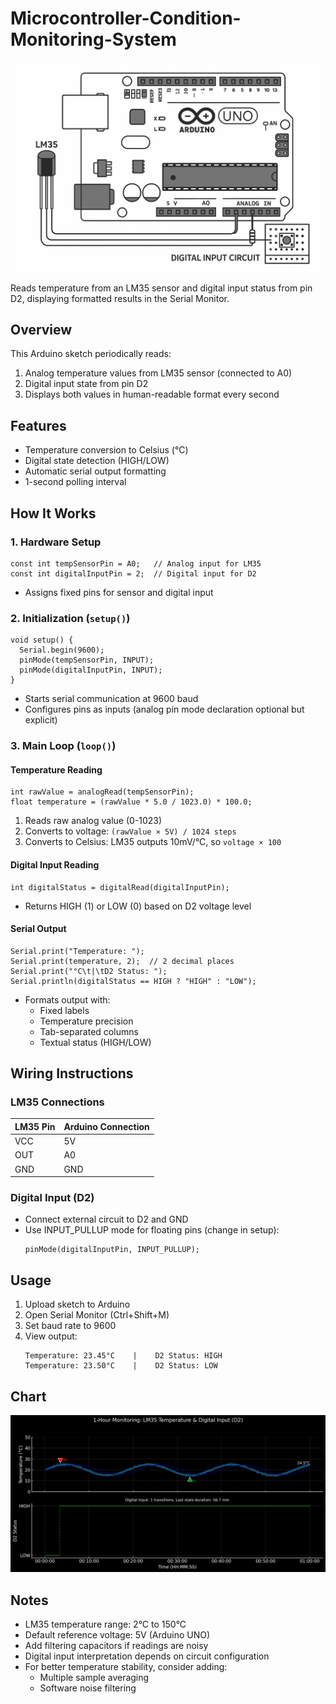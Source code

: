 # Microcontroller-Condition-Monitoring-System

![Circuit](https://github.com/Customize5773/Microcontroller-Condition-Monitoring-System/blob/32e4649d161aaa68e0b511c8fac27acc5fe8bd62/docs/MonitorArduino.png)

Reads temperature from an LM35 sensor and digital input status from pin D2, displaying formatted results in the Serial Monitor.

## Overview
This Arduino sketch periodically reads:
1. Analog temperature values from LM35 sensor (connected to A0)
2. Digital input state from pin D2
3. Displays both values in human-readable format every second

## Features
- Temperature conversion to Celsius (°C)
- Digital state detection (HIGH/LOW)
- Automatic serial output formatting
- 1-second polling interval

## How It Works

### 1. Hardware Setup
```arduino
const int tempSensorPin = A0;   // Analog input for LM35
const int digitalInputPin = 2;  // Digital input for D2
```
- Assigns fixed pins for sensor and digital input

### 2. Initialization (`setup()`)
```arduino
void setup() {
  Serial.begin(9600);
  pinMode(tempSensorPin, INPUT);
  pinMode(digitalInputPin, INPUT);
}
```
- Starts serial communication at 9600 baud
- Configures pins as inputs (analog pin mode declaration optional but explicit)

### 3. Main Loop (`loop()`)

#### Temperature Reading
```arduino
int rawValue = analogRead(tempSensorPin);
float temperature = (rawValue * 5.0 / 1023.0) * 100.0;
```
1. Reads raw analog value (0-1023)
2. Converts to voltage: `(rawValue × 5V) / 1024 steps`
3. Converts to Celsius: LM35 outputs 10mV/°C, so `voltage × 100`

#### Digital Input Reading
```arduino
int digitalStatus = digitalRead(digitalInputPin);
```
- Returns HIGH (1) or LOW (0) based on D2 voltage level

#### Serial Output
```arduino
Serial.print("Temperature: ");
Serial.print(temperature, 2);  // 2 decimal places
Serial.print("°C\t|\tD2 Status: ");
Serial.println(digitalStatus == HIGH ? "HIGH" : "LOW");
```
- Formats output with:
  - Fixed labels
  - Temperature precision
  - Tab-separated columns
  - Textual status (HIGH/LOW)

## Wiring Instructions

### LM35 Connections
| LM35 Pin | Arduino Connection |
|----------|---------------------|
| VCC      | 5V                  |
| OUT      | A0                  |
| GND      | GND                 |

### Digital Input (D2)
- Connect external circuit to D2 and GND
- Use INPUT_PULLUP mode for floating pins (change in setup):
  ```arduino
  pinMode(digitalInputPin, INPUT_PULLUP);
  ```

## Usage
1. Upload sketch to Arduino
2. Open Serial Monitor (Ctrl+Shift+M)
3. Set baud rate to 9600
4. View output:
   ```
   Temperature: 23.45°C    |    D2 Status: HIGH
   Temperature: 23.50°C    |    D2 Status: LOW
   ```

## Chart

![Chart](https://github.com/Customize5773/Microcontroller-Condition-Monitoring-System/blob/525e4b0c8f595b70875e3219b9058f975204c7f9/docs/Chart%20Monitoring%20for%201%20Hour.png)

## Notes
- LM35 temperature range: 2°C to 150°C
- Default reference voltage: 5V (Arduino UNO)
- Add filtering capacitors if readings are noisy
- Digital input interpretation depends on circuit configuration
- For better temperature stability, consider adding:
  - Multiple sample averaging
  - Software noise filtering
